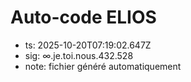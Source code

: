 # Auto-code ELIOS
- ts: 2025-10-20T07:19:02.647Z
- sig: ∞.je.toi.nous.432.528
- note: fichier généré automatiquement